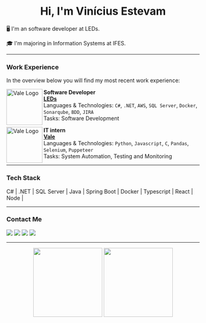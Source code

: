 <h1 align="center">Hi, I'm Vinícius Estevam</h1>

🖥️ I'm an software developer at LEDs.

🎓 l'm majoring in Information Systems at IFES.
****

### Work Experience
In the overview below you will find my most recent work experience:

[<img align="left" height="94px" width="94px" alt="Vale Logo" src="https://avatars.githubusercontent.com/u/5139405?v=4"/>](https://leds.serra.ifes.edu.br/)

**Software Developer** \
[**LEDs**](https://leds.serra.ifes.edu.br/) \
Languages & Technologies: `C#`, `.NET`, `AWS`, `SQL Server`, `Docker`, `Sonarqube`, `BDD`, `JIRA`\
Tasks: Software Development

[<img align="left" height="94px" width="94px" alt="Vale Logo" src="https://yt3.googleusercontent.com/ytc/AGIKgqMc91cRQHZ6ob3BqNJNqcDNX8WP8a4-w3H5j6_C_Q=s900-c-k-c0x00ffffff-no-rj"/>](https://www.vale.com/)

**IT intern** \
[**Vale**](https://www.vale.com/) \
Languages & Technologies: `Python`, `Javascript`, `C`, `Pandas`, `Selenium`, `Puppeteer`\
Tasks: System Automation, Testing and Monitoring

****

### Tech Stack
<link rel="stylesheet" href="https://cdn.jsdelivr.net/gh/devicons/devicon@v2.14.0/devicon.min.css">
<div style="display:flex">  
 C# | .NET | SQL Server | Java | Spring Boot | Docker | Typescript | React | Node |
</div>

****

### Contact Me
[<img src="https://img.shields.io/badge/linkedin-%230077B5.svg?&style=for-the-badge&logo=linkedin&logoColor=white">](https://www.linkedin.com/in/vinicius-estevam-6a519b177/)
[<img src="https://img.shields.io/badge/Gmail-D14836?style=for-the-badge&logo=gmail&logoColor=white">](mailto:vinicius.estevam99@gmail.com)
[<img src="https://img.shields.io/badge/Codepen-000000?style=for-the-badge&logo=codepen&logoColor=white">](https://codepen.io/vinicius-estevam)
[<img src="https://img.shields.io/badge/instagram-%23E4405F.svg?&style=for-the-badge&logo=instagram&logoColor=white">](https://www.instagram.com/vinicius.je/)

****

<div align="center">
  <img height="180em" src="https://github-readme-stats.vercel.app/api?username=vinicius-je&theme=dark&hide_border=false&include_all_commits=false&count_private=false"/>
  <img height="180em" src="https://github-readme-stats.vercel.app/api/top-langs/?username=vinicius-je&theme=dark&hide_border=false&include_all_commits=false&count_private=false&layout=compact"/>
</div>

